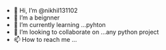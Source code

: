 - 👋 Hi, I’m @nikhil131102
- 👀 I’m a beignner 
- 🌱 I’m currently learning ...pyhton
- 💞️ I’m looking to collaborate on ...any python project
- 📫 How to reach me ...

<!---
nikhil131102/nikhil131102 is a ✨ special ✨ repository because its `README.md` (this file) appears on your GitHub profile.
You can click the Preview link to take a look at your changes.
--->
